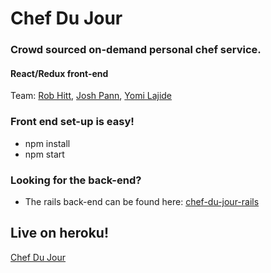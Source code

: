 # Chef Du Jour

### Crowd sourced on-demand personal chef service.
#### React/Redux front-end

Team: [Rob Hitt](https://github.com/robhitt), [Josh Pann](https://github.com/jmpann), [Yomi Lajide](https://github.com/Joll59)

### Front end set-up is easy!

- npm install
- npm start

### Looking for the back-end?
- The rails back-end can be found here:  [chef-du-jour-rails](https://github.com/Joll59/chef-du-jour-rails-api)

## Live on heroku!
[Chef Du Jour](https://chefdujour.herokuapp.com)

